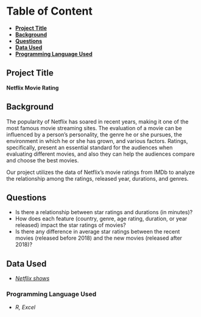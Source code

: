 # **Table of Content**

- [**Project Title**](#Project-Title)
- [**Background**](#Background)
- [**Questions**](#Questions)
- [**Data Used**](#Data-Used)
- [**Programming Language Used**](#Programming-Language-Used)

## Project Title
**Netflix Movie Rating**

## Background
The popularity of Netflix has soared in recent years, making it one of the most famous movie streaming sites. The evaluation of a movie can be influenced by a person’s personality, the genre he or she pursues, the environment in which he or she has grown, and various factors. Ratings, specifically, present an essential standard for the audiences when evaluating different movies, and also they can help the audiences compare and choose the best movies. 

Our project utilizes the data of Netflix’s movie ratings from IMDb to analyze the relationship among the ratings, released year, durations, and genres. 


## Questions
- Is there a relationship between star ratings and durations (in minutes)?
- How does each feature (country, genre, age rating, duration, or year released) impact the star ratings of movies?
- Is there any difference in average star ratings between the recent movies (released before 2018) and the new movies (released after 2018)?

## Data Used
- [*Netflix shows*](https://www.kaggle.com/shivamb/netflix-shows)


### Programming Language Used
- *R, Excel*

